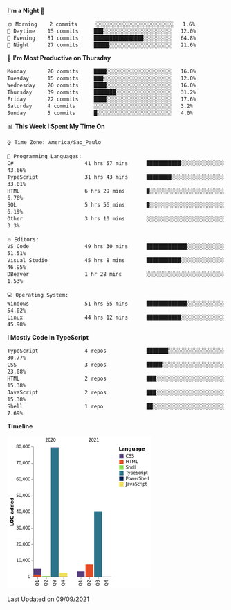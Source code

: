 <!--START_SECTION:waka-->
**I'm a Night 🦉** 

```text
🌞 Morning    2 commits      ░░░░░░░░░░░░░░░░░░░░░░░░░   1.6% 
🌆 Daytime    15 commits     ███░░░░░░░░░░░░░░░░░░░░░░   12.0% 
🌃 Evening    81 commits     ████████████████░░░░░░░░░   64.8% 
🌙 Night      27 commits     █████░░░░░░░░░░░░░░░░░░░░   21.6%

```
📅 **I'm Most Productive on Thursday** 

```text
Monday       20 commits     ████░░░░░░░░░░░░░░░░░░░░░   16.0% 
Tuesday      15 commits     ███░░░░░░░░░░░░░░░░░░░░░░   12.0% 
Wednesday    20 commits     ████░░░░░░░░░░░░░░░░░░░░░   16.0% 
Thursday     39 commits     ███████░░░░░░░░░░░░░░░░░░   31.2% 
Friday       22 commits     ████░░░░░░░░░░░░░░░░░░░░░   17.6% 
Saturday     4 commits      ░░░░░░░░░░░░░░░░░░░░░░░░░   3.2% 
Sunday       5 commits      █░░░░░░░░░░░░░░░░░░░░░░░░   4.0%

```


📊 **This Week I Spent My Time On** 

```text
⌚︎ Time Zone: America/Sao_Paulo

💬 Programming Languages: 
C#                       41 hrs 57 mins      ███████████░░░░░░░░░░░░░░   43.66% 
TypeScript               31 hrs 43 mins      ████████░░░░░░░░░░░░░░░░░   33.01% 
HTML                     6 hrs 29 mins       █░░░░░░░░░░░░░░░░░░░░░░░░   6.76% 
SQL                      5 hrs 56 mins       █░░░░░░░░░░░░░░░░░░░░░░░░   6.19% 
Other                    3 hrs 10 mins       ░░░░░░░░░░░░░░░░░░░░░░░░░   3.3%

🔥 Editors: 
VS Code                  49 hrs 30 mins      █████████████░░░░░░░░░░░░   51.51% 
Visual Studio            45 hrs 8 mins       ███████████░░░░░░░░░░░░░░   46.95% 
DBeaver                  1 hr 28 mins        ░░░░░░░░░░░░░░░░░░░░░░░░░   1.53%

💻 Operating System: 
Windows                  51 hrs 55 mins      █████████████░░░░░░░░░░░░   54.02% 
Linux                    44 hrs 12 mins      ███████████░░░░░░░░░░░░░░   45.98%

```

**I Mostly Code in TypeScript** 

```text
TypeScript               4 repos             ███████░░░░░░░░░░░░░░░░░░   30.77% 
CSS                      3 repos             █████░░░░░░░░░░░░░░░░░░░░   23.08% 
HTML                     2 repos             ███░░░░░░░░░░░░░░░░░░░░░░   15.38% 
JavaScript               2 repos             ███░░░░░░░░░░░░░░░░░░░░░░   15.38% 
Shell                    1 repo              ██░░░░░░░░░░░░░░░░░░░░░░░   7.69%

```


**Timeline**

![Chart not found](https://raw.githubusercontent.com/jonhoffmam/jonhoffmam/master/charts/bar_graph.png) 


 Last Updated on 09/09/2021
<!--END_SECTION:waka-->
